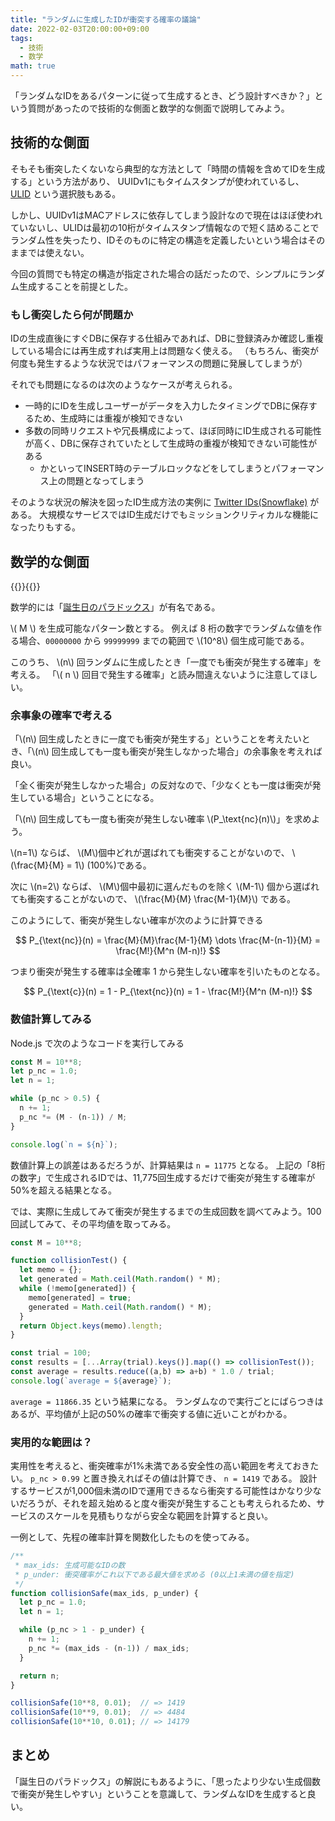 ```yaml
---
title: "ランダムに生成したIDが衝突する確率の議論"
date: 2022-02-03T20:00:00+09:00
tags:
  - 技術
  - 数学
math: true
---
```


「ランダムなIDをあるパターンに従って生成するとき、どう設計すべきか？」という質問があったので技術的な側面と数学的な側面で説明してみよう。

<!--more-->

## 技術的な側面

そもそも衝突したくないなら典型的な方法として「時間の情報を含めてIDを生成する」という方法があり、
UUIDv1にもタイムスタンプが使われているし、 [ULID](https://github.com/ulid/spec) という選択肢もある。

しかし、UUIDv1はMACアドレスに依存してしまう設計なので現在はほぼ使われていないし、ULIDは最初の10桁がタイムスタンプ情報なので短く詰めることでランダム性を失ったり、IDそのものに特定の構造を定義したいという場合はそのままでは使えない。

今回の質問でも特定の構造が指定された場合の話だったので、シンプルにランダム生成することを前提とした。

### もし衝突したら何が問題か

IDの生成直後にすぐDBに保存する仕組みであれば、DBに登録済みか確認し重複している場合には再生成すれば実用上は問題なく使える。
（もちろん、衝突が何度も発生するような状況ではパフォーマンスの問題に発展してしまうが）

それでも問題になるのは次のようなケースが考えられる。

- 一時的にIDを生成しユーザーがデータを入力したタイミングでDBに保存するため、生成時には重複が検知できない
- 多数の同時リクエストや冗長構成によって、ほぼ同時にID生成される可能性が高く、DBに保存されていたとして生成時の重複が検知できない可能性がある
    - かといってINSERT時のテーブルロックなどをしてしまうとパフォーマンス上の問題となってしまう

そのような状況の解決を図ったID生成方法の実例に [Twitter IDs(Snowflake)](https://developer.twitter.com/ja/docs/basics/twitter-ids) がある。
大規模なサービスではID生成だけでもミッションクリティカルな機能になったりもする。

## 数学的な側面

{{<katex>}}{{</katex>}}

数学的には「[誕生日のパラドックス](https://ja.wikipedia.org/wiki/%E8%AA%95%E7%94%9F%E6%97%A5%E3%81%AE%E3%83%91%E3%83%A9%E3%83%89%E3%83%83%E3%82%AF%E3%82%B9)」が有名である。

\\( M \\) を生成可能なパターン数とする。
例えば 8 桁の数字でランダムな値を作る場合、`00000000` から `99999999` までの範囲で \\(10^8\\) 個生成可能である。

このうち、 \\(n\\) 回ランダムに生成したとき「一度でも衝突が発生する確率」を考える。
「\\( n \\) 回目で発生する確率」と読み間違えないように注意してほしい。

### 余事象の確率で考える

「\\(n\\) 回生成したときに一度でも衝突が発生する」ということを考えたいとき、「\\(n\\) 回生成しても一度も衝突が発生しなかった場合」の余事象を考えれば良い。

「全く衝突が発生しなかった場合」の反対なので、「少なくとも一度は衝突が発生している場合」ということになる。

「\\(n\\) 回生成しても一度も衝突が発生しない確率 \\(P_\text{nc}(n)\\)」を求めよう。

\\(n=1\\) ならば、 \\(M\\)個中どれが選ばれても衝突することがないので、 \\(\frac{M}{M} = 1\\) (100%)である。

次に \\(n=2\\) ならば、 \\(M\\)個中最初に選んだものを除く \\(M-1\\) 個から選ばれても衝突することがないので、 \\(\frac{M}{M} \frac{M-1}{M}\\) である。

このようにして、衝突が発生しない確率が次のように計算できる

$$ P_{\text{nc}}(n) = \frac{M}{M}\frac{M-1}{M} \dots \frac{M-(n-1)}{M} = \frac{M!}{M^n (M-n)!} $$

つまり衝突が発生する確率は全確率 1 から発生しない確率を引いたものとなる。

$$ P_{\text{c}}(n) = 1 - P_{\text{nc}}(n) = 1 - \frac{M!}{M^n (M-n)!} $$

### 数値計算してみる

Node.js で次のようなコードを実行してみる

```js
const M = 10**8;
let p_nc = 1.0;
let n = 1;

while (p_nc > 0.5) {
  n += 1;
  p_nc *= (M - (n-1)) / M;
}

console.log(`n = ${n}`);
```

数値計算上の誤差はあるだろうが、計算結果は `n = 11775` となる。
上記の「8桁の数字」で生成されるIDでは、11,775回生成するだけで衝突が発生する確率が50%を超える結果となる。

では、実際に生成してみて衝突が発生するまでの生成回数を調べてみよう。100回試してみて、その平均値を取ってみる。

```js
const M = 10**8;

function collisionTest() {
  let memo = {};
  let generated = Math.ceil(Math.random() * M);
  while (!memo[generated]) {
    memo[generated] = true;
    generated = Math.ceil(Math.random() * M);
  }
  return Object.keys(memo).length;
}

const trial = 100;
const results = [...Array(trial).keys()].map(() => collisionTest());
const average = results.reduce((a,b) => a+b) * 1.0 / trial;
console.log(`average = ${average}`);
```

`average = 11866.35` という結果になる。
ランダムなので実行ごとにばらつきはあるが、平均値が上記の50%の確率で衝突する値に近いことがわかる。

### 実用的な範囲は？

実用性を考えると、衝突確率が1%未満である安全性の高い範囲を考えておきたい。
 `p_nc > 0.99` と置き換えればその値は計算でき、 `n = 1419` である。
設計するサービスが1,000個未満のIDで運用できるなら衝突する可能性はかなり少ないだろうが、それを超え始めると度々衝突が発生することも考えられるため、サービスのスケールを見積もりながら安全な範囲を計算すると良い。

一例として、先程の確率計算を関数化したものを使ってみる。

```js
/**
 * max_ids: 生成可能なIDの数
 * p_under: 衝突確率がこれ以下である最大値を求める (0以上1未満の値を指定)
 */
function collisionSafe(max_ids, p_under) {
  let p_nc = 1.0;
  let n = 1;

  while (p_nc > 1 - p_under) {
    n += 1;
    p_nc *= (max_ids - (n-1)) / max_ids;
  }

  return n;
}

collisionSafe(10**8, 0.01);  // => 1419
collisionSafe(10**9, 0.01);  // => 4484
collisionSafe(10**10, 0.01); // => 14179
```

## まとめ

「誕生日のパラドックス」の解説にもあるように、「思ったより少ない生成個数で衝突が発生しやすい」ということを意識して、ランダムなIDを生成すると良い。
